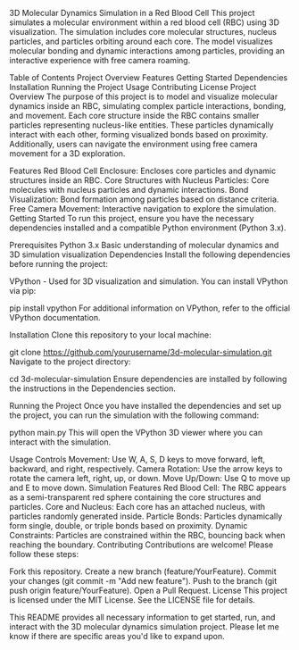 3D Molecular Dynamics Simulation in a Red Blood Cell
This project simulates a molecular environment within a red blood cell (RBC) using 3D visualization. The simulation includes core molecular structures, nucleus particles, and particles orbiting around each core. The model visualizes molecular bonding and dynamic interactions among particles, providing an interactive experience with free camera roaming.

Table of Contents
Project Overview
Features
Getting Started
Dependencies
Installation
Running the Project
Usage
Contributing
License
Project Overview
The purpose of this project is to model and visualize molecular dynamics inside an RBC, simulating complex particle interactions, bonding, and movement. Each core structure inside the RBC contains smaller particles representing nucleus-like entities. These particles dynamically interact with each other, forming visualized bonds based on proximity. Additionally, users can navigate the environment using free camera movement for a 3D exploration.

Features
Red Blood Cell Enclosure: Encloses core particles and dynamic structures inside an RBC.
Core Structures with Nucleus Particles: Core molecules with nucleus particles and dynamic interactions.
Bond Visualization: Bond formation among particles based on distance criteria.
Free Camera Movement: Interactive navigation to explore the simulation.
Getting Started
To run this project, ensure you have the necessary dependencies installed and a compatible Python environment (Python 3.x).

Prerequisites
Python 3.x
Basic understanding of molecular dynamics and 3D simulation visualization
Dependencies
Install the following dependencies before running the project:

VPython - Used for 3D visualization and simulation.
You can install VPython via pip:

pip install vpython
For additional information on VPython, refer to the official VPython documentation.

Installation
Clone this repository to your local machine:

git clone https://github.com/yourusername/3d-molecular-simulation.git
Navigate to the project directory:

cd 3d-molecular-simulation
Ensure dependencies are installed by following the instructions in the Dependencies section.

Running the Project
Once you have installed the dependencies and set up the project, you can run the simulation with the following command:

python main.py
This will open the VPython 3D viewer where you can interact with the simulation.

Usage
Controls
Movement: Use W, A, S, D keys to move forward, left, backward, and right, respectively.
Camera Rotation: Use the arrow keys to rotate the camera left, right, up, or down.
Move Up/Down: Use Q to move up and E to move down.
Simulation Features
Red Blood Cell: The RBC appears as a semi-transparent red sphere containing the core structures and particles.
Core and Nucleus: Each core has an attached nucleus, with particles randomly generated inside.
Particle Bonds: Particles dynamically form single, double, or triple bonds based on proximity.
Dynamic Constraints: Particles are constrained within the RBC, bouncing back when reaching the boundary.
Contributing
Contributions are welcome! Please follow these steps:

Fork this repository.
Create a new branch (feature/YourFeature).
Commit your changes (git commit -m "Add new feature").
Push to the branch (git push origin feature/YourFeature).
Open a Pull Request.
License
This project is licensed under the MIT License. See the LICENSE file for details.

This README provides all necessary information to get started, run, and interact with the 3D molecular dynamics simulation project. Please let me know if there are specific areas you'd like to expand upon.

